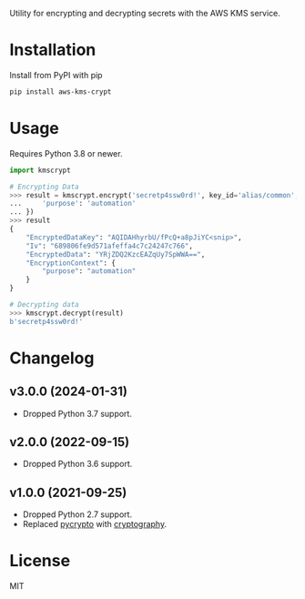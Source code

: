 Utility for encrypting and decrypting secrets with the AWS KMS service.

# Installation

Install from PyPI with pip

```bash
pip install aws-kms-crypt
```

# Usage

Requires Python 3.8 or newer.

```python
import kmscrypt

# Encrypting Data
>>> result = kmscrypt.encrypt('secretp4ssw0rd!', key_id='alias/common', encryption_context={
...     'purpose': 'automation'
... })
>>> result
{
    "EncryptedDataKey": "AQIDAHhyrbU/fPcQ+a8pJiYC<snip>",
    "Iv": "689806fe9d571afeffa4c7c24247c766",
    "EncryptedData": "YRjZDQ2KzcEAZqUy7SpWWA==",
    "EncryptionContext": {
        "purpose": "automation"
    }
}

# Decrypting data
>>> kmscrypt.decrypt(result)
b'secretp4ssw0rd!'
```

# Changelog

## v3.0.0 (2024-01-31)

* Dropped Python 3.7 support.

## v2.0.0 (2022-09-15)

* Dropped Python 3.6 support.

## v1.0.0 (2021-09-25)

* Dropped Python 2.7 support.
* Replaced [pycrypto](https://www.dlitz.net/software/pycrypto/) with [cryptography](https://cryptography.io/en/latest/).

# License

MIT